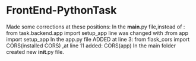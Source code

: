 # FrontEnd-PythonTask
Made some corrections at these positions:
In the __main__.py file,instead of : from task.backend.app import setup_app  line was changed with :from app import setup_app
In the app.py file ADDED at line 3: from flask_cors import CORS(installed CORS) ,at line 11 added: CORS(app)
In the main folder created new __init__.py file.
